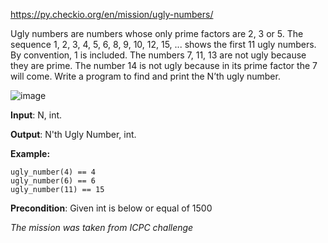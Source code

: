 https://py.checkio.org/en/mission/ugly-numbers/

Ugly numbers are numbers whose only prime factors are 2, 3 or 5. The sequence 1, 2, 3, 4, 5, 6, 8, 9, 10, 12, 15, ... shows the first 11 ugly numbers. By convention, 1 is included. The numbers 7, 11, 13 are not ugly because they are prime. The number 14 is not ugly because in its prime factor the 7 will come. Write a program to find and print the N’th ugly number.

![image](https://github.com/jaredxfeng/pycheckio/assets/92383408/7c339ac0-c6f4-4b22-b086-a5a4aaeaf7f1)

**Input**: N, int. 

**Output**: N'th Ugly Number, int.

**Example:**
```
ugly_number(4) == 4
ugly_number(6) == 6
ugly_number(11) == 15
```

**Precondition**: Given int is below or equal of 1500

_The mission was taken from ICPC challenge_
